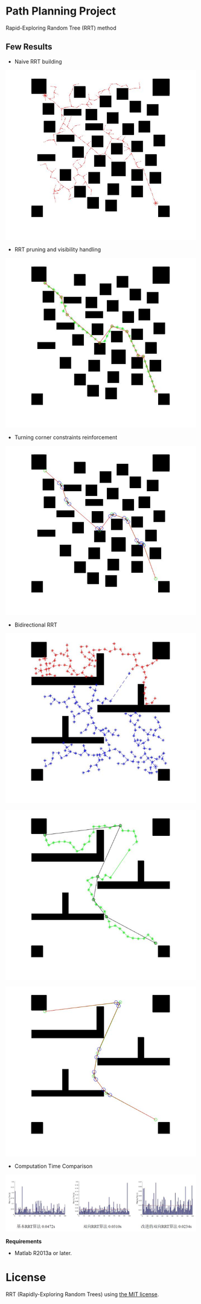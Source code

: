 # Path Planning Project

Rapid-Exploring Random Tree (RRT) method



## Few Results



- Naive RRT building

![](result/rrt_naive/s6.jpg)

- RRT pruning and visibility handling

![](result/rrt_naive/s5.jpg)

- Turning corner constraints reinforcement

![](result/rrt_naive/s4.jpg)

- Bidirectional RRT 

![](\result\rrt_bidirectional\b3.jpg)

![](\result\rrt_bidirectional\b2.jpg)

![](\result\rrt_bidirectional\b1.jpg)

- Computation Time Comparison

![](\result\rrt_computation_compare\comp.jpg)

**Requirements**

- Matlab R2013a or later.

License
============

RRT (Rapidly-Exploring Random Trees) using [the MIT license](LICENSE).
